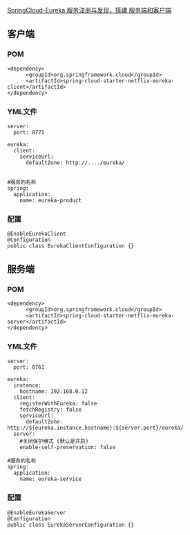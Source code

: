 





[SpringCloud-Eureka 服务注册与发现，搭建 服务端和客户端](https://blog.csdn.net/qq_41712271/article/details/104751819)





## 客户端

### POM

```
<dependency>
      <groupId>org.springframework.cloud</groupId>
      <artifactId>spring-cloud-starter-netflix-eureka-client</artifactId>
</dependency>
```

### YML文件

```
server:
  port: 8771
 
eureka:
  client:
    serviceUrl:
      defaultZone: http://..../eureka/

 
#服务的名称
spring:
  application:
    name: eureka-product
```

### 配置

```
@EnableEurekaClient 
@Configuration
public class EurekaClientConfiguration {}
```



## 服务端

### POM

```
<dependency>
      <groupId>org.springframework.cloud</groupId>
      <artifactId>spring-cloud-starter-netflix-eureka-server</artifactId>
</dependency>
```

### YML文件

```
server:
  port: 8761
 
eureka:
  instance:
    hostname: 192.168.0.12
  client:
    registerWithEureka: false
    fetchRegistry: false
    serviceUrl:
      defaultZone: http://${eureka.instance.hostname}:${server.port}/eureka/
  server:
    #关闭保护模式 (默认是开启)
    enable-self-preservation: false
 
#服务的名称
spring:
  application:
    name: eureka-service
```

### 配置

```
@EnableEurekaServer
@Configuration
public class EurekaServerConfiguration {}
```


